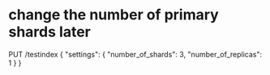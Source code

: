 # change the number of primary shards later
PUT /testindex 
{
    "settings": {
        "number_of_shards": 3,
        "number_of_replicas": 1
    }
}